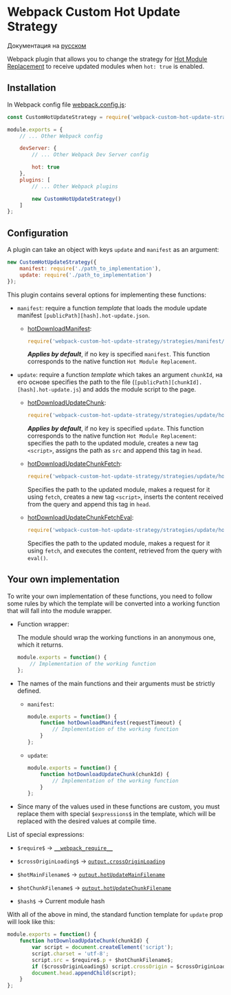 # Webpack Custom Hot Update Strategy

Документация на [русском](./README.RU.md)

Webpack plugin that allows you to change the strategy for [Hot Module Replacement](https://webpack.js.org/guides/hot-module-replacement/) to receive updated modules when `hot: true` is enabled.

## Installation

In Webpack config file [webpack.config.js](./webpack.config.js):

```js
const CustomHotUpdateStrategy = require('webpack-custom-hot-update-strategy');

module.exports = {
    // ... Other Webpack config

    devServer: {
        // ... Other Webpack Dev Server config

        hot: true
    },
    plugins: [
        // ... Other Webpack plugins

        new CustomHotUpdateStrategy()
    ]
};
```

## Configuration

A plugin can take an object with keys `update` and `manifest` as an argument:

```js
new CustomHotUpdateStrategy({
    manifest: require('./path_to_implementation'),
    update: require('./path_to_implementation')
});
```

This plugin contains several options for implementing these functions:

-   `manifest`: require a function _template_ that loads the module update manifest `[publicPath][hash].hot-update.json`.

    -   [hotDownloadManifest](./strategies/manifest/hotDownloadManifest.js):

        ```js
        require('webpack-custom-hot-update-strategy/strategies/manifest/hotDownloadManifest');
        ```

        **_Applies by default_**, if no key is specified `manifest`. This function corresponds to the native function `Hot Module Replacement`.

-   `update`: require a function _template_ which takes an argument `chunkId`, на его основе specifies the path to the file (`[publicPath][chunkId].[hash].hot-update.js`) and adds the module script to the page.

    -   [hotDownloadUpdateChunk](./strategies/update/hotDownloadUpdateChunk.js):

        ```js
        require('webpack-custom-hot-update-strategy/strategies/update/hotDownloadUpdateChunk');
        ```

        **_Applies by default_**, if no key is specified `update`. This function corresponds to the native function `Hot Module Replacement`: specifies the path to the updated module, creates a new tag `<script>`, assigns the path as `src` and append this tag in `head`.

    -   [hotDownloadUpdateChunkFetch](./strategies/update/hotDownloadUpdateChunkFetch.js):

        ```js
        require('webpack-custom-hot-update-strategy/strategies/update/hotDownloadUpdateChunkFetch');
        ```

        Specifies the path to the updated module, makes a request for it using `fetch`, creates a new tag `<script>`, inserts the content received from the query and append this tag in `head`.

    -   [hotDownloadUpdateChunkFetchEval](./strategies/update/hotDownloadUpdateChunkFetchEval.js):

        ```js
        require('webpack-custom-hot-update-strategy/strategies/update/hotDownloadUpdateChunkFetchEval');
        ```

        Specifies the path to the updated module, makes a request for it using `fetch`, and executes the content, retrieved from the query with `eval()`.

## Your own implementation

To write your own implementation of these functions, you need to follow some rules by which the template will be converted into a working function that will fall into the module wrapper.

-   Function wrapper:

    The module should wrap the working functions in an anonymous one, which it returns.

    ```js
    module.exports = function() {
        // Implementation of the working function
    };
    ```

-   The names of the main functions and their arguments must be strictly defined.

    -   `manifest`:

        ```js
        module.exports = function() {
            function hotDownloadManifest(requestTimeout) {
                // Implementation of the working function
            }
        };
        ```

    -   `update`:
        ```js
        module.exports = function() {
            function hotDownloadUpdateChunk(chunkId) {
                // Implementation of the working function
            }
        };
        ```

-   Since many of the values used in these functions are custom, you must replace them with special `$expressions$` in the template, which will be replaced with the desired values at compile time.

List of special expressions:

-   `$require$` -> [`__webpack_require__`](https://webpack.js.org/api/module-variables/#__webpack_require__-webpack-specific)

-   `$crossOriginLoading$` -> [`output.crossOriginLoading`](https://webpack.js.org/configuration/output/#outputcrossoriginloading)

-   `$hotMainFilename$` -> [`output.hotUpdateMainFilename`](https://webpack.js.org/configuration/output/#outputhotupdatemainfilename)

-   `$hotChunkFilename$` -> [`output.hotUpdateChunkFilename`](https://webpack.js.org/configuration/output/#outputhotupdatechunkfilename)

-   `$hash$` -> Current module hash

With all of the above in mind, the standard function template for `update` prop will look like this:

```js
module.exports = function() {
    function hotDownloadUpdateChunk(chunkId) {
        var script = document.createElement('script');
        script.charset = 'utf-8';
        script.src = $require$.p + $hotChunkFilename$;
        if ($crossOriginLoading$) script.crossOrigin = $crossOriginLoading$;
        document.head.appendChild(script);
    }
};
```
